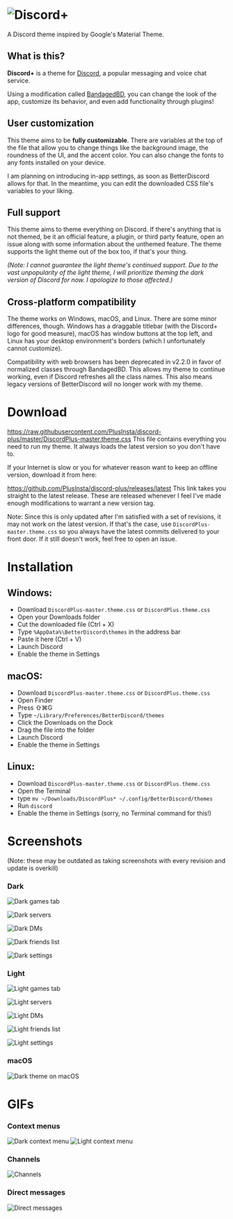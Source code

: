 # ![Discord+](https://github.com/PlusInsta/discord-plus/blob/master/assets/wordmark_black.svg)
A Discord theme inspired by Google's Material Theme.

## What is this?

**Discord+** is a theme for [Discord](https://discordapp.com), a popular messaging and voice chat service.

Using a modification called [BandagedBD](https://github.com/rauenzi/BetterDiscordApp), you can change the look of the app, customize its behavior, and even add functionality through plugins!

## User customization
This theme aims to be **fully customizable**.
There are variables at the top of the file that allow you to change things like the background image, the roundness of the UI, and the accent color. You can also change the fonts to any fonts installed on your device.

I am planning on introducing in-app settings, as soon as BetterDiscord allows for that.
In the meantime, you can edit the downloaded CSS file's variables to your liking.

## Full support
This theme aims to theme everything on Discord.
If there's anything that is not themed, be it an official feature, a plugin, or third party feature, open an issue along with some information about the unthemed feature.
The theme supports the light theme out of the box too, if that's your thing.

_(Note: I cannot guarantee the light theme's continued support. Due to the vast unpopularity of the light theme, I will prioritize theming the dark version of Discord for now. I apologize to those affected.)_

## Cross-platform compatibility
The theme works on Windows, macOS, and Linux. There are some minor differences, though.
Windows has a draggable titlebar (with the Discord+ logo for good measure), macOS has window buttons at the top left, and Linux has your desktop environment's borders (which I unfortunately cannot customize).

Compatibility with web browsers has been deprecated in v2.2.0 in favor of normalized classes through BandagedBD. This allows my theme to continue working, even if Discord refreshes all the class names. This also means legacy versions of BetterDiscord will no longer work with my theme.

# Download
https://raw.githubusercontent.com/PlusInsta/discord-plus/master/DiscordPlus-master.theme.css
This file contains everything you need to run my theme. It always loads the latest version so you don't have to.

If your Internet is slow or you for whatever reason want to keep an offline version, download it from here:

https://github.com/PlusInsta/discord-plus/releases/latest
This link takes you straight to the latest release. These are released whenever I feel I've made enough modifications to warrant a new version tag.

Note: Since this is only updated after I'm satisfied with a set of revisions, it may not work on the latest version. If that's the case, use `DiscordPlus-master.theme.css` so you always have the latest commits delivered to your front door. If it still doesn't work, feel free to open an issue.


# Installation
## **Windows**:
* Download `DiscordPlus-master.theme.css` or `DiscordPlus.theme.css`
* Open your Downloads folder
* Cut the downloaded file (Ctrl + X)
* Type `%AppData%\BetterDiscord\themes` in the address bar
* Paste it here (Ctrl + V)
* Launch Discord
* Enable the theme in Settings

## **macOS**:
* Download `DiscordPlus-master.theme.css` or `DiscordPlus.theme.css`
* Open Finder
* Press ⇧⌘G
* Type `~/Library/Preferences/BetterDiscord/themes`
* Click the Downloads on the Dock
* Drag the file into the folder
* Launch Discord
* Enable the theme in Settings

## **Linux**:
* Download `DiscordPlus-master.theme.css` or `DiscordPlus.theme.css`
* Open the Terminal
* type `mv ~/Downloads/DiscordPlus* ~/.config/BetterDiscord/themes`
* Run `discord`
* Enable the theme in Settings (sorry, no Terminal command for this!)

# Screenshots
(Note: these may be outdated as taking screenshots with every revision and update is overkill)

### Dark
![Dark games tab](https://user-images.githubusercontent.com/38794586/41775584-b37bc50e-7624-11e8-91d5-0d4ee22efd35.png)

![Dark servers](https://dl.dropboxusercontent.com/s/vze8yo4im20s3uf/darkdream_server.png)


![Dark DMs](https://dl.dropboxusercontent.com/s/x7yw375x3fjw1wz/darkdream_dms.png)


![Dark friends list](https://dl.dropboxusercontent.com/s/ogjaoy4gu9hqrv5/darkbulldozer_friends.png)


![Dark settings](https://dl.dropboxusercontent.com/s/weui9zkt8c42pjf/darkdream_settings.png)

### Light
![Light games tab](https://user-images.githubusercontent.com/38794586/41775587-b6bc0ecc-7624-11e8-9cfe-e9449e79d898.png)

![Light servers](https://dl.dropboxusercontent.com/s/jh27kn6kmto74ts/lightdream_server.png)


![Light DMs](https://dl.dropboxusercontent.com/s/o12ltaiopswtipl/lightdream_dms.png)


![Light friends list](https://dl.dropboxusercontent.com/s/nn7hieloidzvs9g/lightbulldozer_friends.png)


![Light settings](https://dl.dropboxusercontent.com/s/zhsujnlcn93cow6/lightdream_settings.png)

### macOS
![Dark theme on macOS](https://user-images.githubusercontent.com/38794586/39621516-549d0af4-4f8f-11e8-8823-4d2a64d14b5d.png)


# GIFs
### Context menus
![Dark context menu](https://user-images.githubusercontent.com/38794586/39408174-f1256814-4bd2-11e8-8e71-375b4006d2a1.gif)
![Light context menu](https://user-images.githubusercontent.com/38794586/39409272-669cbd48-4be4-11e8-842b-34e7a12bfd3f.gif)

### Channels
![Channels](https://user-images.githubusercontent.com/38794586/39408185-0a4060a6-4bd3-11e8-9994-c8e9fde1f547.gif)

### Direct messages
![Direct messages](https://user-images.githubusercontent.com/38794586/39408184-06b3bcda-4bd3-11e8-90ad-558efd2ac5e3.gif)
